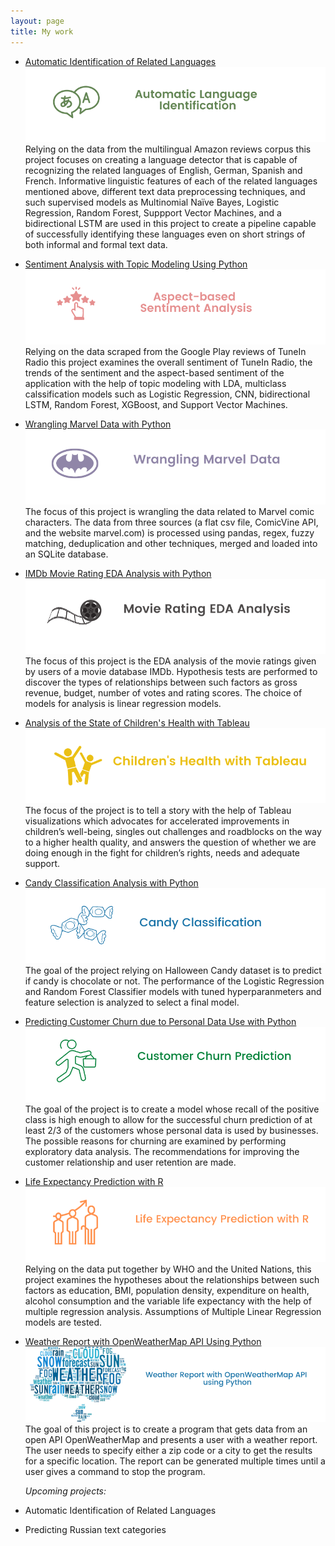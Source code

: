 ```yaml
---
layout: page
title: My work
---
```

- [Automatic Identification of Related Languages ](https://github.com/natacasey/Automatic_Identification_of_Related_Languages)
<img src ="images/language.png"> <br>
Relying on the data from the multilingual Amazon reviews corpus this project focuses  on creating a language detector that is capable of recognizing the related languages of English, German, Spanish and French. Informative linguistic features of each of the related languages mentioned above, different text data preprocessing techniques, and such supervised models as Multinomial Naïve Bayes, Logistic Regression, Random Forest, Suppport Vector Machines, and a bidirectional LSTM are used in this project to create a pipeline capable of successfully identifying these languages even on short strings of both informal and formal text data. <br>

- [Sentiment Analysis with Topic Modeling Using Python](https://github.com/natacasey/Sentiment_Analysis_with_Topic_Modeling_using_Python)<br>
<img src ="images/sentimentan.png"> <br>
Relying on the data scraped from the Google Play reviews of TuneIn Radio this project examines the overall sentiment of TuneIn Radio, the trends of the sentiment and the aspect-based sentiment of the application with the help of topic modeling with LDA, multiclass calssification models such as Logistic Regression, CNN, bidirectional LSTM, Random Forest, XGBoost, and Support Vector Machines.<br>

- [Wrangling Marvel Data with Python](https://github.com/natacasey/Wrangling_Marvel_Data_with_Python)<br>
<img src ="images/marvel.png"><br>
The focus of this project is wrangling the data related to Marvel comic characters. The data from three sources (a flat csv file, ComicVine API, and the website marvel.com) is processed using pandas, regex, fuzzy matching, deduplication and other techniques, merged and loaded into an SQLite database.<br>

- [IMDb Movie Rating EDA Analysis with Python](https://github.com/natacasey/IMDb_Movie_Rating_Analysis_with_Python)<br>
<img src ="images/movie.png"> <br>
The focus of this project is the EDA analysis of the movie ratings given by users of a movie database IMDb. Hypothesis tests are performed to discover the types of relationships between such factors as gross revenue, budget, number of votes and rating scores. The choice of models for analysis is linear regression models.<br>

- [Analysis of the State of Children's Health with Tableau](https://github.com/natacasey/Health_of_Children_of_the_World_with_Tableau)<br>
<img src ="images/children.png"> <br>
The focus of the project is to tell a story with the help of Tableau visualizations which advocates for accelerated improvements in children’s well-being, singles out challenges and roadblocks on the way to a higher health quality, and answers the question of whether we are doing enough in the fight for children’s rights, needs and adequate support.<br>

- [Candy Classification Analysis with Python](https://github.com/natacasey/Candy_Classification_with_Python)<br>
<img src ="images/candies.png"> <br>
The goal of the project relying on Halloween Candy dataset is to predict if candy is chocolate or not. The performance of the Logistic Regression and Random Forest Classifier models with tuned hyperparanmeters and feature selection is analyzed to select a final model.<br>

- [Predicting Customer Churn due to Personal Data Use with Python](https://github.com/natacasey/Customer_Churn_Prediction_with_Python)<br>
<img src ="images/churn.png"> <br>
The goal of the project is to create a model whose recall of the positive class is high enough to allow for the successful churn prediction of at least 2/3 of the customers whose personal data is used by businesses. The possible reasons for churning are examined by performing exploratory data analysis. The recommendations for improving the customer relationship and user retention are made.<br>

- [Life Expectancy Prediction with R](https://github.com/natacasey/Life_Expectancy_Prediction_Project_with_R)<br>
<img src ="images/lifeexcpect%20(1).png"> <br>
Relying on the data put together by WHO and the United Nations, this project examines the hypotheses about the relationships between such factors as education, BMI, population density, expenditure on health, alcohol consumption and the variable life expectancy with the help of multiple regression analysis. Assumptions of Multiple Linear Regression models are tested.<br>

- [Weather Report with OpenWeatherMap API Using Python](https://github.com/natacasey/Weather_Report_with_OpenWeatherMap_Using_Python)<br>
<img src ="images/weathertrans.png"> <br>
The goal of this project is to create a program that gets data from an open API OpenWeatherMap and presents a user with a weather report. The user needs to specify either a zip code or a city to get the results for a specific location. The report can be generated multiple times until a user gives a command to stop the program.<br>


  *Upcoming projects:*
  
- Automatic Identification of Related Languages 
- Predicting Russian text categories

